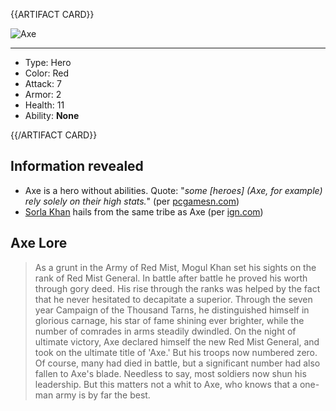 {{ARTIFACT CARD}}

![Axe](https://i.imgur.com/eXXdmON.jpg)

---

* Type: Hero
* Color: Red
* Attack: 7
* Armor: 2
* Health: 11
* Ability: **None**

{{/ARTIFACT CARD}}

## Information revealed

* Axe is a hero without abilities. Quote: "*some [heroes] (Axe, for example) rely solely on their high stats.*" (per [pcgamesn.com](https://www.pcgamesn.com/artifact/artifact-the-dota-card-game-release-date-trailers-gameplay-cards-trading))
* [Sorla Khan](https://ggs.wiki/artifact/cards/sorla-khan) hails from the same tribe as Axe (per [ign.com](http://www.ign.com/articles/2018/03/09/valves-artifact-contains-three-new-dota-characters))

## Axe Lore

> As a grunt in the Army of Red Mist, Mogul Khan set his sights on the rank of Red Mist General. In battle after battle he proved his worth through gory deed. His rise through the ranks was helped by the fact that he never hesitated to decapitate a superior. Through the seven year Campaign of the Thousand Tarns, he distinguished himself in glorious carnage, his star of fame shining ever brighter, while the number of comrades in arms steadily dwindled. On the night of ultimate victory, Axe declared himself the new Red Mist General, and took on the ultimate title of 'Axe.' But his troops now numbered zero. Of course, many had died in battle, but a significant number had also fallen to Axe's blade. Needless to say, most soldiers now shun his leadership. But this matters not a whit to Axe, who knows that a one-man army is by far the best.
